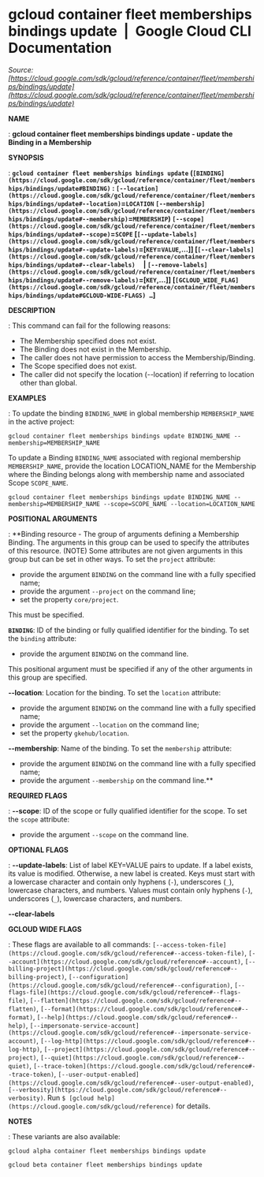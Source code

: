 # gcloud container fleet memberships bindings update  |  Google Cloud CLI Documentation

*Source: [https://cloud.google.com/sdk/gcloud/reference/container/fleet/memberships/bindings/update](https://cloud.google.com/sdk/gcloud/reference/container/fleet/memberships/bindings/update)*

**NAME**

: **gcloud container fleet memberships bindings update - update the Binding in a Membership**

**SYNOPSIS**

: **`gcloud container fleet memberships bindings update` (`[BINDING](https://cloud.google.com/sdk/gcloud/reference/container/fleet/memberships/bindings/update#BINDING)` : `[--location](https://cloud.google.com/sdk/gcloud/reference/container/fleet/memberships/bindings/update#--location)`=`LOCATION` `[--membership](https://cloud.google.com/sdk/gcloud/reference/container/fleet/memberships/bindings/update#--membership)`=`MEMBERSHIP`) `[--scope](https://cloud.google.com/sdk/gcloud/reference/container/fleet/memberships/bindings/update#--scope)`=`SCOPE` [`[--update-labels](https://cloud.google.com/sdk/gcloud/reference/container/fleet/memberships/bindings/update#--update-labels)`=[`KEY`=`VALUE`,…]] [`[--clear-labels](https://cloud.google.com/sdk/gcloud/reference/container/fleet/memberships/bindings/update#--clear-labels)`     | `[--remove-labels](https://cloud.google.com/sdk/gcloud/reference/container/fleet/memberships/bindings/update#--remove-labels)`=[`KEY`,…]] [`[GCLOUD_WIDE_FLAG](https://cloud.google.com/sdk/gcloud/reference/container/fleet/memberships/bindings/update#GCLOUD-WIDE-FLAGS) …`]**

**DESCRIPTION**

: This command can fail for the following reasons:

- The Membership specified does not exist.
- The Binding does not exist in the Membership.
- The caller does not have permission to access the Membership/Binding.
- The Scope specified does not exist.
- The caller did not specify the location (--location) if referring to location
other than global.

**EXAMPLES**

: To update the binding `BINDING_NAME` in global membership
`MEMBERSHIP_NAME` in the active project:

```
gcloud container fleet memberships bindings update BINDING_NAME --membership=MEMBERSHIP_NAME
```

To update a Binding `BINDING_NAME` associated with regional
membership `MEMBERSHIP_NAME`, provide the location LOCATION_NAME for
the Membership where the Binding belongs along with membership name and
associated Scope `SCOPE_NAME`.

```
gcloud container fleet memberships bindings update BINDING_NAME --membership=MEMBERSHIP_NAME --scope=SCOPE_NAME --location=LOCATION_NAME
```

**POSITIONAL ARGUMENTS**

: **Binding resource - The group of arguments defining a Membership Binding. The
arguments in this group can be used to specify the attributes of this resource.
(NOTE) Some attributes are not given arguments in this group but can be set in
other ways.
To set the `project` attribute:

- provide the argument `BINDING` on the command line with a fully
specified name;
- provide the argument `--project` on the command line;
- set the property `core/project`.

This must be specified.

**`BINDING`**:
ID of the binding or fully qualified identifier for the binding.
To set the `binding` attribute:

- provide the argument `BINDING` on the command line.

This positional argument must be specified if any of the other arguments in this
group are specified.

**--location**:
Location for the binding.
To set the `location` attribute:

- provide the argument `BINDING` on the command line with a fully
specified name;
- provide the argument `--location` on the command line;
- set the property `gkehub/location`.

**--membership**:
Name of the binding.
To set the `membership` attribute:

- provide the argument `BINDING` on the command line with a fully
specified name;
- provide the argument `--membership` on the command line.**

**REQUIRED FLAGS**

: **--scope**:
ID of the scope or fully qualified identifier for the scope.
To set the `scope` attribute:

- provide the argument `--scope` on the command line.

**OPTIONAL FLAGS**

: **--update-labels**:
List of label KEY=VALUE pairs to update. If a label exists, its value is
modified. Otherwise, a new label is created.
Keys must start with a lowercase character and contain only hyphens
(`-`), underscores (`_`), lowercase characters, and
numbers. Values must contain only hyphens (`-`), underscores
(`_`), lowercase characters, and numbers.

**--clear-labels**

**GCLOUD WIDE FLAGS**

: These flags are available to all commands: `[--access-token-file](https://cloud.google.com/sdk/gcloud/reference#--access-token-file)`,
`[--account](https://cloud.google.com/sdk/gcloud/reference#--account)`, `[--billing-project](https://cloud.google.com/sdk/gcloud/reference#--billing-project)`,
`[--configuration](https://cloud.google.com/sdk/gcloud/reference#--configuration)`,
`[--flags-file](https://cloud.google.com/sdk/gcloud/reference#--flags-file)`,
`[--flatten](https://cloud.google.com/sdk/gcloud/reference#--flatten)`, `[--format](https://cloud.google.com/sdk/gcloud/reference#--format)`, `[--help](https://cloud.google.com/sdk/gcloud/reference#--help)`, `[--impersonate-service-account](https://cloud.google.com/sdk/gcloud/reference#--impersonate-service-account)`,
`[--log-http](https://cloud.google.com/sdk/gcloud/reference#--log-http)`,
`[--project](https://cloud.google.com/sdk/gcloud/reference#--project)`, `[--quiet](https://cloud.google.com/sdk/gcloud/reference#--quiet)`, `[--trace-token](https://cloud.google.com/sdk/gcloud/reference#--trace-token)`, `[--user-output-enabled](https://cloud.google.com/sdk/gcloud/reference#--user-output-enabled)`,
`[--verbosity](https://cloud.google.com/sdk/gcloud/reference#--verbosity)`.
Run `$ [gcloud help](https://cloud.google.com/sdk/gcloud/reference)` for details.

**NOTES**

: These variants are also available:

```
gcloud alpha container fleet memberships bindings update
```

```
gcloud beta container fleet memberships bindings update
```